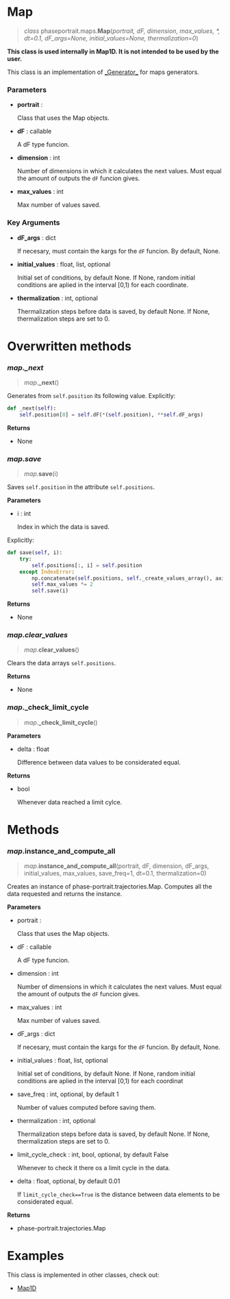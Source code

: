 # Map
> *class* phaseportrait.maps.**Map**(*portrait, dF, dimension, max_values, \*, dt=0.1, dF_args=None, initial_values=None, thermalization=0*)

**This class is used internally in Map1D. It is not intended to be used by the user.**

This class is an implementation of [\_Generator\_](generator.md) for maps generators.


### **Parameters**

* **portrait** : 

    Class that uses the Map objects.

* **dF** : callable

    A dF type funcion.
    
* **dimension** : int
            
    Number of dimensions in which it calculates the next values. Must equal the amount of outputs the `dF`
    funcion gives.

* **max_values** : int
    
    Max number of values saved.

### **Key Arguments**

* **dF_args** : dict

    If necesary, must contain the kargs for the `dF` funcion. By default, None.
    
* **initial_values** : float, list, optional
    
    Initial set of conditions, by default None.
    If None, random initial conditions are aplied in the interval [0,1) for each coordinate.

* **thermalization** : int, optional

    Thermalization steps before data is saved, by default None. 
    If None, thermalization steps are set to 0.
        
    
# Overwritten methods
### *map*._\_next_
> *map*.**\_next**()

Generates from `self.position` its following value. Explicitly:

```py
def _next(self):
    self.position[0] = self.dF(*(self.position), **self.dF_args)
```

**Returns**

* None

### *map*._save_
> *map*.**save**(i)

Saves `self.position` in the attribute `self.positions`.

**Parameters**

* i : int

    Index in which the data is saved.

Explicitly:

```py
def save(self, i):
    try:
        self.positions[:, i] = self.position
    except IndexError:
        np.concatenate(self.positions, self._create_values_array(), axis=1)
        self.max_values *= 2
        self.save(i)
```

**Returns**

* None

### *map*._clear_values_
> *map*.**clear_values**()

Clears the data arrays `self.positions`.

**Returns**

* None

### *map*._check_limit_cycle
> *map*.**\_check_limit_cycle**()

**Parameters**

* delta : float

    Difference between data values to be considerated equal.

**Returns**

* bool

    Whenever data reached a limit cylce.


# Methods

### *map*.instance_and_compute_all
> *map*.**instance_and_compute_all**(portrait, dF, dimension, dF_args, initial_values, max_values, save_freq=1, dt=0.1, thermalization=0)

Creates an instance of phase-portrait.trajectories.Map. Computes all the data requested and returns the instance.

**Parameters**

* portrait : 

    Class that uses the Map objects.

* dF : callable

    A dF type funcion.
    
* dimension : int
            
    Number of dimensions in which it calculates the next values. Must equal the amount of outputs the `dF`
    funcion gives.

* max_values : int
    
    Max number of values saved.

* dF_args : dict

    If necesary, must contain the kargs for the `dF` funcion. By default, None.

* initial_values : float, list, optional
    
    Initial set of conditions, by default None.
    If None, random initial conditions are aplied in the interval [0,1) for each coordinat

* save_freq : int, optional, by default 1

    Number of values computed before saving them.

* thermalization : int, optional

    Thermalization steps before data is saved, by default None. 
    If None, thermalization steps are set to 0.

* limit_cycle_check : int, bool, optional, by default False

    Whenever to check it there os a limit cycle in the data.
            
* delta : float, optional, by default 0.01

    If `limit_cycle_check==True` is the distance between data elements to be considerated equal.


**Returns**

* phase-portrait.trajectories.Map

# Examples

This class is implemented in other classes, check out:

* [Map1D](map1d.md)